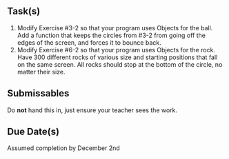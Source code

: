 Task(s)
-------
1. Modify Exercise #3-2 so that your program uses Objects for the ball.  Add a function that keeps the circles from #3-2 from going off the edges of the screen, and forces it to bounce back.
2. Modify Exercise #6-2 so that your program uses Objects for the rock. Have 300 different rocks of various size and starting positions that fall on the same screen.  All rocks should stop at the bottom of the circle, no matter their size.  

Submissables
------------
Do **not** hand this in, just ensure your teacher sees the work.

Due Date(s)
----------
Assumed completion by December 2nd
